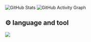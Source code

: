 ![GitHub Stats](https://github-readme-stats.vercel.app/api?username=akvrmaa&show_icons=true&count_private=true&include_all_commits=true&hide=prs,issues&theme=radical)
![GitHub Activity Graph](https://github-readme-activity-graph.vercel.app/graph?username=akvrmaa&theme=github-compact)

## ⚙️ language and tool

<p align="left">
  <img src="https://skillicons.dev/icons?i=html,css,js,nodejs,express,mongodb,cloudinary" />
</p>
